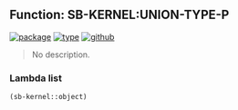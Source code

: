 ## Function: SB-KERNEL:UNION-TYPE-P
[![package](https://img.shields.io/badge/Package-SB--KERNEL-5f9ea0.svg?style=social&colorA=999999)](../) [![type](https://img.shields.io/badge/Type-Function-5f9ea0.svg?style=social&colorA=999999)](../#function) [![github](https://img.shields.io/badge/GitHub-View_the_source-5f9ea0.svg?style=social&colorA=999999&logo=github)](https://github.com/sbcl/sbcl/blob/master/src/code/type-class.lisp/) 

> No description.

### Lambda list
```cl
(sb-kernel::object)
```
